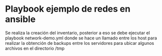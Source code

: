 # Playbook ejemplo de redes en ansible 

Se realiza la creación del inventario, posterior a eso se debe ejecutar el playbook network-demo.yml donde se hace un llamado entre los host para realizar la obtención de backups entre los servidores para ubicar algunos archivos en el directorio /tmp
